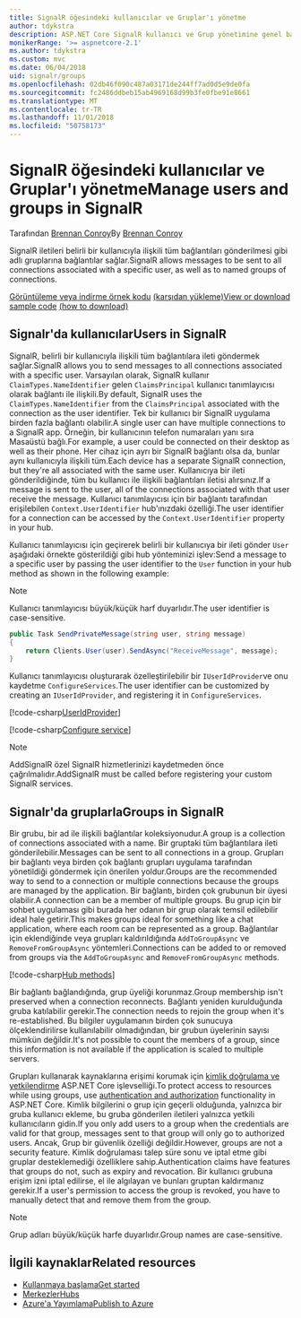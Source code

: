 ```yaml
---
title: SignalR öğesindeki kullanıcılar ve Gruplar'ı yönetme
author: tdykstra
description: ASP.NET Core SignalR kullanıcı ve Grup yönetimine genel bakış.
monikerRange: '>= aspnetcore-2.1'
ms.author: tdykstra
ms.custom: mvc
ms.date: 06/04/2018
uid: signalr/groups
ms.openlocfilehash: 02db46f090c487a03171de244ff7ad0d5e9de0fa
ms.sourcegitcommit: fc2486ddbeb15ab4969168d99b3fe0fbe91e8661
ms.translationtype: MT
ms.contentlocale: tr-TR
ms.lasthandoff: 11/01/2018
ms.locfileid: "50758173"
---
```

# <a name="manage-users-and-groups-in-signalr"></a><span data-ttu-id="020c3-103">SignalR öğesindeki kullanıcılar ve Gruplar'ı yönetme</span><span class="sxs-lookup"><span data-stu-id="020c3-103">Manage users and groups in SignalR</span></span>

<span data-ttu-id="020c3-104">Tarafından [Brennan Conroy](https://github.com/BrennanConroy)</span><span class="sxs-lookup"><span data-stu-id="020c3-104">By [Brennan Conroy](https://github.com/BrennanConroy)</span></span>

<span data-ttu-id="020c3-105">SignalR iletileri belirli bir kullanıcıyla ilişkili tüm bağlantıları gönderilmesi gibi adlı gruplarına bağlantılar sağlar.</span><span class="sxs-lookup"><span data-stu-id="020c3-105">SignalR allows messages to be sent to all connections associated with a specific user, as well as to named groups of connections.</span></span>

<span data-ttu-id="020c3-106">[Görüntüleme veya indirme örnek kodu](https://github.com/aspnet/Docs/tree/master/aspnetcore/signalr/groups/sample/) [(karşıdan yükleme)](xref:index#how-to-download-a-sample)</span><span class="sxs-lookup"><span data-stu-id="020c3-106">[View or download sample code](https://github.com/aspnet/Docs/tree/master/aspnetcore/signalr/groups/sample/) [(how to download)](xref:index#how-to-download-a-sample)</span></span>

## <a name="users-in-signalr"></a><span data-ttu-id="020c3-107">Signalr'da kullanıcılar</span><span class="sxs-lookup"><span data-stu-id="020c3-107">Users in SignalR</span></span>

<span data-ttu-id="020c3-108">SignalR, belirli bir kullanıcıyla ilişkili tüm bağlantılara ileti göndermek sağlar.</span><span class="sxs-lookup"><span data-stu-id="020c3-108">SignalR allows you to send messages to all connections associated with a specific user.</span></span> <span data-ttu-id="020c3-109">Varsayılan olarak, SignalR kullanır `ClaimTypes.NameIdentifier` gelen `ClaimsPrincipal` kullanıcı tanımlayıcısı olarak bağlantı ile ilişkili.</span><span class="sxs-lookup"><span data-stu-id="020c3-109">By default, SignalR uses the `ClaimTypes.NameIdentifier` from the `ClaimsPrincipal` associated with the connection as the user identifier.</span></span> <span data-ttu-id="020c3-110">Tek bir kullanıcı bir SignalR uygulama birden fazla bağlantı olabilir.</span><span class="sxs-lookup"><span data-stu-id="020c3-110">A single user can have multiple connections to a SignalR app.</span></span> <span data-ttu-id="020c3-111">Örneğin, bir kullanıcının telefon numaraları yanı sıra Masaüstü bağlı.</span><span class="sxs-lookup"><span data-stu-id="020c3-111">For example, a user could be connected on their desktop as well as their phone.</span></span> <span data-ttu-id="020c3-112">Her cihaz için ayrı bir SignalR bağlantı olsa da, bunlar aynı kullanıcıyla ilişkili tüm.</span><span class="sxs-lookup"><span data-stu-id="020c3-112">Each device has a separate SignalR connection, but they're all associated with the same user.</span></span> <span data-ttu-id="020c3-113">Kullanıcıya bir ileti gönderildiğinde, tüm bu kullanıcı ile ilişkili bağlantıları iletisi alırsınız.</span><span class="sxs-lookup"><span data-stu-id="020c3-113">If a message is sent to the user, all of the connections associated with that user receive the message.</span></span> <span data-ttu-id="020c3-114">Kullanıcı tanımlayıcısı için bir bağlantı tarafından erişilebilen `Context.UserIdentifier` hub'ınızdaki özelliği.</span><span class="sxs-lookup"><span data-stu-id="020c3-114">The user identifier for a connection can be accessed by the `Context.UserIdentifier` property in your hub.</span></span>

<span data-ttu-id="020c3-115">Kullanıcı tanımlayıcısı için geçirerek belirli bir kullanıcıya bir ileti gönder `User` aşağıdaki örnekte gösterildiği gibi hub yönteminizi işlev:</span><span class="sxs-lookup"><span data-stu-id="020c3-115">Send a message to a specific user by passing the user identifier to the `User` function in your hub method as shown in the following example:</span></span>

> [!NOTE]
> <span data-ttu-id="020c3-116">Kullanıcı tanımlayıcısı büyük/küçük harf duyarlıdır.</span><span class="sxs-lookup"><span data-stu-id="020c3-116">The user identifier is case-sensitive.</span></span>

```csharp
public Task SendPrivateMessage(string user, string message)
{
    return Clients.User(user).SendAsync("ReceiveMessage", message);
}
```

<span data-ttu-id="020c3-117">Kullanıcı tanımlayıcısı oluşturarak özelleştirilebilir bir `IUserIdProvider`ve onu kaydetme `ConfigureServices`.</span><span class="sxs-lookup"><span data-stu-id="020c3-117">The user identifier can be customized by creating an `IUserIdProvider`, and registering it in `ConfigureServices`.</span></span>

[!code-csharp[UserIdProvider](groups/sample/customuseridprovider.cs?range=4-10)]

[!code-csharp[Configure service](groups/sample/startup.cs?range=21-22,39-42)]

> [!NOTE]
> <span data-ttu-id="020c3-118">AddSignalR özel SignalR hizmetlerinizi kaydetmeden önce çağrılmalıdır.</span><span class="sxs-lookup"><span data-stu-id="020c3-118">AddSignalR must be called before registering your custom SignalR services.</span></span>

## <a name="groups-in-signalr"></a><span data-ttu-id="020c3-119">Signalr'da gruplarla</span><span class="sxs-lookup"><span data-stu-id="020c3-119">Groups in SignalR</span></span>

<span data-ttu-id="020c3-120">Bir grubu, bir ad ile ilişkili bağlantılar koleksiyonudur.</span><span class="sxs-lookup"><span data-stu-id="020c3-120">A group is a collection of connections associated with a name.</span></span> <span data-ttu-id="020c3-121">Bir gruptaki tüm bağlantılara ileti gönderilebilir.</span><span class="sxs-lookup"><span data-stu-id="020c3-121">Messages can be sent to all connections in a group.</span></span> <span data-ttu-id="020c3-122">Grupları bir bağlantı veya birden çok bağlantı grupları uygulama tarafından yönetildiği göndermek için önerilen yoldur.</span><span class="sxs-lookup"><span data-stu-id="020c3-122">Groups are the recommended way to send to a connection or multiple connections because the groups are managed by the application.</span></span> <span data-ttu-id="020c3-123">Bir bağlantı, birden çok grubunun bir üyesi olabilir.</span><span class="sxs-lookup"><span data-stu-id="020c3-123">A connection can be a member of multiple groups.</span></span> <span data-ttu-id="020c3-124">Bu grup için bir sohbet uygulaması gibi burada her odanın bir grup olarak temsil edilebilir ideal hale getirir.</span><span class="sxs-lookup"><span data-stu-id="020c3-124">This makes groups ideal for something like a chat application, where each room can be represented as a group.</span></span> <span data-ttu-id="020c3-125">Bağlantılar için eklendiğinde veya grupları kaldırıldığında `AddToGroupAsync` ve `RemoveFromGroupAsync` yöntemleri.</span><span class="sxs-lookup"><span data-stu-id="020c3-125">Connections can be added to or removed from groups via the `AddToGroupAsync` and `RemoveFromGroupAsync` methods.</span></span>

[!code-csharp[Hub methods](groups/sample/hubs/chathub.cs?range=15-27)]

<span data-ttu-id="020c3-126">Bir bağlantı bağlandığında, grup üyeliği korunmaz.</span><span class="sxs-lookup"><span data-stu-id="020c3-126">Group membership isn't preserved when a connection reconnects.</span></span> <span data-ttu-id="020c3-127">Bağlantı yeniden kurulduğunda gruba katılabilir gerekir.</span><span class="sxs-lookup"><span data-stu-id="020c3-127">The connection needs to rejoin the group when it's re-established.</span></span> <span data-ttu-id="020c3-128">Bu bilgiler uygulamanın birden çok sunucuya ölçeklendirilirse kullanılabilir olmadığından, bir grubun üyelerinin sayısı mümkün değildir.</span><span class="sxs-lookup"><span data-stu-id="020c3-128">It's not possible to count the members of a group, since this information is not available if the application is scaled to multiple servers.</span></span>

<span data-ttu-id="020c3-129">Grupları kullanarak kaynaklarına erişimi korumak için [kimlik doğrulama ve yetkilendirme](xref:signalr/authn-and-authz) ASP.NET Core işlevselliği.</span><span class="sxs-lookup"><span data-stu-id="020c3-129">To protect access to resources while using groups, use [authentication and authorization](xref:signalr/authn-and-authz) functionality in ASP.NET Core.</span></span> <span data-ttu-id="020c3-130">Kimlik bilgilerini o grup için geçerli olduğunda, yalnızca bir gruba kullanıcı ekleme, bu gruba gönderilen iletileri yalnızca yetkili kullanıcıların gidin.</span><span class="sxs-lookup"><span data-stu-id="020c3-130">If you only add users to a group when the credentials are valid for that group, messages sent to that group will only go to authorized users.</span></span> <span data-ttu-id="020c3-131">Ancak, Grup bir güvenlik özelliği değildir.</span><span class="sxs-lookup"><span data-stu-id="020c3-131">However, groups are not a security feature.</span></span> <span data-ttu-id="020c3-132">Kimlik doğrulaması talep süre sonu ve iptal etme gibi gruplar desteklemediği özelliklere sahip.</span><span class="sxs-lookup"><span data-stu-id="020c3-132">Authentication claims have features that groups do not, such as expiry and revocation.</span></span> <span data-ttu-id="020c3-133">Bir kullanıcı grubuna erişim izni iptal edilirse, el ile algılayan ve bunları gruptan kaldırmanız gerekir.</span><span class="sxs-lookup"><span data-stu-id="020c3-133">If a user's permission to access the group is revoked, you have to manually detect that and remove them from the group.</span></span>

> [!NOTE]
> <span data-ttu-id="020c3-134">Grup adları büyük/küçük harfe duyarlıdır.</span><span class="sxs-lookup"><span data-stu-id="020c3-134">Group names are case-sensitive.</span></span>

## <a name="related-resources"></a><span data-ttu-id="020c3-135">İlgili kaynaklar</span><span class="sxs-lookup"><span data-stu-id="020c3-135">Related resources</span></span>

* [<span data-ttu-id="020c3-136">Kullanmaya başlama</span><span class="sxs-lookup"><span data-stu-id="020c3-136">Get started</span></span>](xref:tutorials/signalr)
* [<span data-ttu-id="020c3-137">Merkezler</span><span class="sxs-lookup"><span data-stu-id="020c3-137">Hubs</span></span>](xref:signalr/hubs)
* [<span data-ttu-id="020c3-138">Azure'a Yayımlama</span><span class="sxs-lookup"><span data-stu-id="020c3-138">Publish to Azure</span></span>](xref:signalr/publish-to-azure-web-app)
